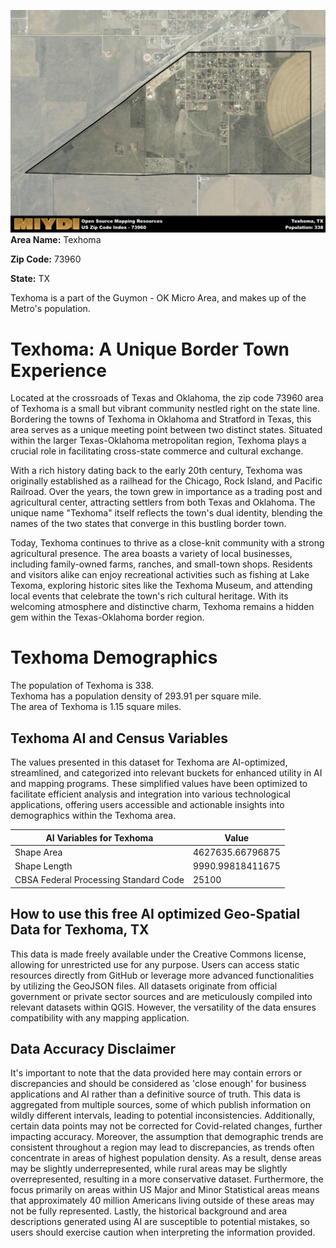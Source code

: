 ![Image Alt Text](../_images/73960.png)
**Area Name:** Texhoma

**Zip Code:** 73960

**State:** TX

Texhoma is a part of the Guymon - OK Micro Area, and makes up  of the Metro's population.  

# Texhoma: A Unique Border Town Experience  
Located at the crossroads of Texas and Oklahoma, the zip code 73960 area of Texhoma is a small but vibrant community nestled right on the state line. Bordering the towns of Texhoma in Oklahoma and Stratford in Texas, this area serves as a unique meeting point between two distinct states. Situated within the larger Texas-Oklahoma metropolitan region, Texhoma plays a crucial role in facilitating cross-state commerce and cultural exchange.

With a rich history dating back to the early 20th century, Texhoma was originally established as a railhead for the Chicago, Rock Island, and Pacific Railroad. Over the years, the town grew in importance as a trading post and agricultural center, attracting settlers from both Texas and Oklahoma. The unique name "Texhoma" itself reflects the town's dual identity, blending the names of the two states that converge in this bustling border town.

Today, Texhoma continues to thrive as a close-knit community with a strong agricultural presence. The area boasts a variety of local businesses, including family-owned farms, ranches, and small-town shops. Residents and visitors alike can enjoy recreational activities such as fishing at Lake Texoma, exploring historic sites like the Texhoma Museum, and attending local events that celebrate the town's rich cultural heritage. With its welcoming atmosphere and distinctive charm, Texhoma remains a hidden gem within the Texas-Oklahoma border region.

# Texhoma Demographics

The population of Texhoma is 338.  
Texhoma has a population density of 293.91 per square mile.  
The area of Texhoma is 1.15 square miles.  

## Texhoma AI and Census Variables

The values presented in this dataset for Texhoma are AI-optimized, streamlined, and categorized into relevant buckets for enhanced utility in AI and mapping programs. These simplified values have been optimized to facilitate efficient analysis and integration into various technological applications, offering users accessible and actionable insights into demographics within the Texhoma area.

| AI Variables for Texhoma | Value |
|-------------|-------|
| Shape Area | 4627635.66796875 |
| Shape Length | 9990.99818411675 |
| CBSA Federal Processing Standard Code | 25100 |

## How to use this free AI optimized Geo-Spatial Data for Texhoma, TX

This data is made freely available under the Creative Commons license, allowing for unrestricted use for any purpose. Users can access static resources directly from GitHub or leverage more advanced functionalities by utilizing the GeoJSON files. All datasets originate from official government or private sector sources and are meticulously compiled into relevant datasets within QGIS. However, the versatility of the data ensures compatibility with any mapping application.

## Data Accuracy Disclaimer
It's important to note that the data provided here may contain errors or discrepancies and should be considered as 'close enough' for business applications and AI rather than a definitive source of truth. This data is aggregated from multiple sources, some of which publish information on wildly different intervals, leading to potential inconsistencies. Additionally, certain data points may not be corrected for Covid-related changes, further impacting accuracy. Moreover, the assumption that demographic trends are consistent throughout a region may lead to discrepancies, as trends often concentrate in areas of highest population density. As a result, dense areas may be slightly underrepresented, while rural areas may be slightly overrepresented, resulting in a more conservative dataset. Furthermore, the focus primarily on areas within US Major and Minor Statistical areas means that approximately 40 million Americans living outside of these areas may not be fully represented. Lastly, the historical background and area descriptions generated using AI are susceptible to potential mistakes, so users should exercise caution when interpreting the information provided.
